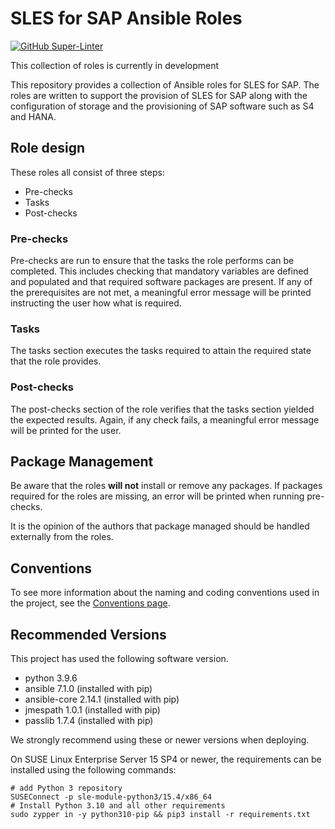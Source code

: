 # SLES for SAP Ansible Roles

[![GitHub Super-Linter](https://github.com/sap-linuxlab/community.sles-for-sap/workflows/Lint%20Code%20Base/badge.svg)](https://github.com/marketplace/actions/super-linter)

This collection of roles is currently in development

This repository provides a collection of Ansible roles for SLES for SAP. The
roles are written to support the provision of SLES for SAP along with the
configuration of storage and the provisioning of SAP software such as S4 and
HANA.

## Role design

These roles all consist of three steps:

* Pre-checks
* Tasks
* Post-checks

### Pre-checks

Pre-checks are run to ensure that the tasks the role performs can be completed.
This includes checking that mandatory variables are defined and populated and
that required software packages are present. If any of the prerequisites are
not met, a meaningful error message will be printed instructing the user how
what is required.

### Tasks

The tasks section executes the tasks required to attain the required state that
the role provides.

### Post-checks

The post-checks section of the role verifies that the tasks section yielded the
expected results. Again, if any check fails, a meaningful error message will be
printed for the user.

## Package Management

Be aware that the roles **will not** install or remove any packages. If packages
required for the roles are missing, an error will be printed when running
pre-checks.

It is the opinion of the authors that package managed should be handled
externally from the roles.

## Conventions

To see more information about the naming and coding conventions used in the
project, see the [Conventions page](Conventions.md).

## Recommended Versions

This project has used the following software version.

* python 3.9.6
* ansible 7.1.0 (installed with pip)
* ansible-core 2.14.1 (installed with pip)
* jmespath 1.0.1 (installed with pip)
* passlib 1.7.4 (installed with pip)

We strongly recommend using these or newer versions when deploying.

On SUSE Linux Enterprise Server 15 SP4 or newer, the requirements can be
installed using the following commands:

```shell
# add Python 3 repository
SUSEConnect -p sle-module-python3/15.4/x86_64
# Install Python 3.10 and all other requirements
sudo zypper in -y python310-pip && pip3 install -r requirements.txt
```
